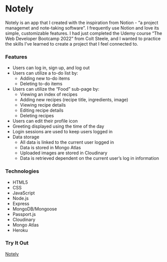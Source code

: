 # Notely

Notely is an app that I created with the inspiration from Notion - “a project managemet and note-taking software”. I frequently use Notion and love its simple, customizable features. I had just completed the Udemy course “The Web Developer Bootcamp 2022” from Colt Steele, and I wanted to practice the skills I’ve learned to create a project that I feel connected to.

### Features

- Users can log in, sign up, and log out
- Users can utilize a to-do list by:
  - Adding new to-do items
  - Deleting to-do items
- Users can utilize the “Food” sub-page by:
  - Viewing an index of recipes
  - Adding new recipes (recipe title, ingredients, image)
  - Viewing recipe details
  - Editing recipe details
  - Deleting recipes
- Users can edit their profile icon
- Greeting displayed using the time of the day
- Login sessions are used to keep users logged in
- Data storage
  - All data is linked to the current user logged in
  - Data is stored in Mongo Atlas
  - Uploaded images are stored in Cloudinary
  - Data is retrieved dependent on the current user’s log in information

### Technologies

- HTML5
- CSS
- JavaScript
- Node.js
- Express
- MongoDB/Mongoose
- Passport.js
- Cloudinary
- Mongo Atlas
- Heroku

### Try It Out

[Notely](https://my-notely.herokuapp.com/)
